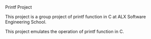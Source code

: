 Printf Project

This project is a group project of printf function in C at ALX Software Engineering School.

This project emulates the operation of printf function in C.
